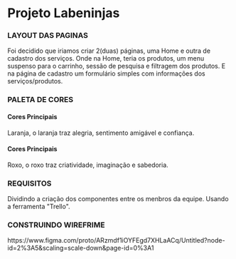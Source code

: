 <h1>Projeto Labeninjas</h1>

</hr>

<h3>LAYOUT DAS PAGINAS</h3>

<p>Foi decidido que iriamos criar 2(duas) páginas, uma Home e outra de cadastro dos serviços. Onde na Home, teria os produtos, um menu suspenso para o carrinho, sessão de pesquisa e filtragem dos produtos. E na página de cadastro um formulário simples com informações dos serviços/produtos.</p>

<h3>PALETA DE CORES</h3>

<h4>Cores Principais</h4>
<p>Laranja, o laranja traz alegria, sentimento amigável e confiança.</p>

<h4>Cores Principais</h4>
<p>Roxo, o roxo traz criatividade, imaginação e sabedoria.</p>

<h3>REQUISITOS</h3>

<p>Dividindo a criação dos componentes entre os menbros da equipe. Usando a ferramenta "Trello".</p>

<h3>CONSTRUINDO WIREFRIME</h3>

<p>https://www.figma.com/proto/ARzmdf1iOYFEgd7XHLaACq/Untitled?node-id=2%3A5&scaling=scale-down&page-id=0%3A1</p>

